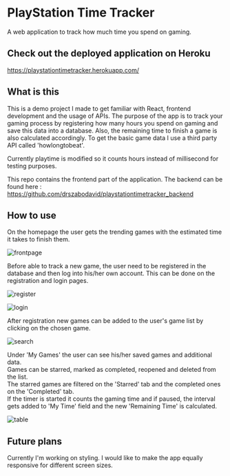 
# PlayStation Time Tracker
A web application to track how much time you spend on gaming.

## Check out the deployed application on Heroku
https://playstationtimetracker.herokuapp.com/

## What is this
This is a demo project I made to get familiar with React, frontend development and the usage of APIs.
The purpose of the app is to track your gaming process by registering how many hours you spend on gaming and save this data  into a database. Also, the remaining time to finish a game is also calculated accordingly.
To get the basic game data I use a third party API called 'howlongtobeat'.

Currently playtime is modified so it counts hours instead of millisecond for testing purposes.

This repo contains the frontend part of the application. 
The backend can be found here : https://github.com/drszabodavid/playstationtimetracker_backend

## How to use

On the homepage the user gets the trending games with the estimated time it takes to finish them.


![frontpage](https://user-images.githubusercontent.com/35307122/71977918-597b1b00-321a-11ea-8ea7-f7bfe3b3cc02.png)

Before able to track a new game, the user need to be registered in the database and then log into his/her own account. This can be done on the registration and login pages.

![register](https://user-images.githubusercontent.com/35307122/71977903-5122e000-321a-11ea-9b7b-fc090a306f38.png)

![login](https://user-images.githubusercontent.com/35307122/71977883-436d5a80-321a-11ea-9fd3-37443a84d980.png)

After registration new games can be added to the user's game list by clicking on the chosen game.

![search](https://user-images.githubusercontent.com/35307122/71977944-6861cd80-321a-11ea-820f-628a0112d97b.png)

Under 'My Games' the user can see his/her saved games and additional data.\
Games can be starred, marked as completed, reopened and deleted from the list.\
The starred games are filtered on the 'Starred' tab and the completed ones on the 'Completed' tab.\
If the timer is started it counts the gaming time and if paused, the interval gets added to 'My Time' field and the new 'Remaining Time' is calculated.

![table](https://user-images.githubusercontent.com/35307122/71977930-613abf80-321a-11ea-8fbf-8140c56c1603.png)

## Future plans

Currently I'm working on styling. I would like to make the app equally responsive for different screen sizes.











